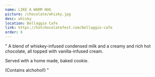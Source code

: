 ```yaml
---
name: LIKE A WARM HUG
picture: /chocolate/whisky.jpg
desc: whisky
location: Bellaggio Cafe
link: https://hotchocolatefest.com/bellaggio-cafe
order: 6
---
```


"
A blend of whiskey-infused condensed milk and a creamy and rich hot chocolate, all topped with vanilla-infused cream.

Served with a home made, baked cookie.

(Contains alchohol!)
"

